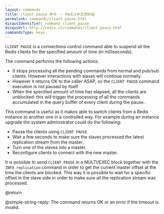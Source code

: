 ```yaml
---
layout: commands
title: client pause 命令 -- Redis中文资料站
permalink: commands/client pause.html
disqusIdentifier: command_client_pause
disqusUrl: http://redis.cn/commands/client pause.html
commandsType: keys
---
```


`CLIENT PAUSE` is a connections control command able to suspend all the Redis clients for the specified amount of time (in milliseconds).

The command performs the following actions:

* It stops processing all the pending commands from normal and pub/sub clients. However interactions with slaves will continue normally.
* However it returns OK to the caller ASAP, so the `CLIENT PAUSE` command execution is not paused by itself.
* When the specified amount of time has elapsed, all the clients are unblocked: this will trigger the processing of all the commands accumulated in the query buffer of every client during the pause.

This command is useful as it makes able to switch clients from a Redis instance to another one in a controlled way. For example during an instance upgrade the system administrator could do the following:

* Pause the clients using `CLIENT PAUSE`
* Wait a few seconds to make sure the slaves processed the latest replication stream from the master.
* Turn one of the slaves into a master.
* Reconfigure clients to connect with the new master.

It is possible to send `CLIENT PAUSE` in a MULTI/EXEC block together with the `INFO replication` command in order to get the current master offset at the time the clients are blocked. This way it is possible to wait for a specific offset in the slave side in order to make sure all the replication stream was processed.

@return

@simple-string-reply: The command returns OK or an error if the timeout is invalid.
